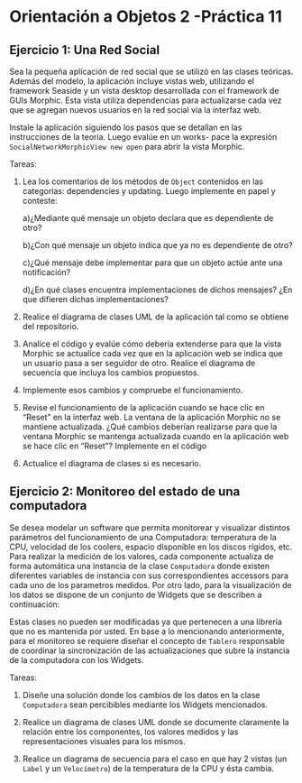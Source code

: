 
Orientación a Objetos 2 -Práctica 11
====================================



Ejercicio 1: Una Red Social
-------------------------------------

Sea la pequeña aplicación de red social que se utilizó en las clases teóricas. Además del modelo, la aplicación incluye vistas web, utilizando el framework Seaside y un vista desktop desarrollada con el framework de GUIs Morphic. Esta vista utiliza dependencias para actualizarse cada vez que se agregan nuevos usuarios en la red social vía la interfaz web.

Instale la aplicación siguiendo los pasos que se detallan en las instrucciones de la teoría. Luego evalúe en un works-
pace la expresión ```SocialNetworkMorphicView new open``` para abrir la vista Morphic.

Tareas:


  1. Lea los comentarios de los métodos de ```Object``` contenidos en las categorías: dependencies y updating. Luego
implemente en papel y conteste:


      a)¿Mediante qué mensaje un objeto declara que es dependiente de otro?
    
      b)¿Con qué mensaje un objeto indica que ya no es dependiente de otro?
    
      c)¿Qué mensaje debe implementar para que un objeto actúe ante una notificación?
    
      d)¿En qué clases encuentra implementaciones de dichos mensajes? ¿En que difieren dichas implementaciones?
  
    
  2. Realice el diagrama de clases UML de la aplicación tal como se obtiene del repositorio.
  

  3. Analice el código y evalúe cómo debería extenderse para que la vista Morphic se actualice cada vez que en
la aplicación web se indica que un usuario pasa a ser seguidor de otro. Realice el diagrama de secuencia que incluya los cambios propuestos.


  4. Implemente esos cambios y compruebe el funcionamiento.
  

  5. Revise el funcionamiento de la aplicación cuando se hace clic en “Reset” en la interfaz web. La ventana de la
aplicación Morphic no se mantiene actualizada. ¿Qué cambios deberían realizarse para que la ventana Morphic
se mantenga actualizada cuando en la aplicación web se hace clic en “Reset”? Implemente en el código


  6. Actualice el diagrama de clases si es necesario.




Ejercicio 2: Monitoreo del estado de una computadora
-------------------------------------


Se desea modelar un software que permita monitorear y visualizar distintos parámetros del funcionamiento de
una Computadora: temperatura de la CPU, velocidad de los coolers, espacio disponible en los discos rígidos, etc.
Para realizar la medición de los valores, cada componente actualiza de forma automática una instancia de la clase
```Computadora``` donde existen diferentes variables de instancia con sus correspondientes accessors para cada uno de los parametros medidos. Por otro lado, para la visualización de los datos se dispone de un conjunto de Widgets que se describen a continuación:

Estas clases no pueden ser modificadas ya que pertenecen a una libreria que no es mantenida por usted.
En base a lo mencionando anteriormente, para el monitoreo se requiere diseñar el concepto de ```Tablero``` responsable de coordinar la sincronización de las actualizaciones que subre la instancia de la computadora con los Widgets.

Tareas:


1. Diseñe una solución donde los cambios de los datos en la clase ```Computadora``` sean percibibles mediante los
Widgets mencionados.

2. Realice un diagrama de clases UML donde se documente claramente la relación entre los componentes, los
valores medidos y las representaciones visuales para los mismos.

3. Realice un diagrama de secuencia para el caso en que hay 2 vistas (un ```Label``` y un ```Velocímetro```) de la
temperatura de la CPU y ésta cambia.


